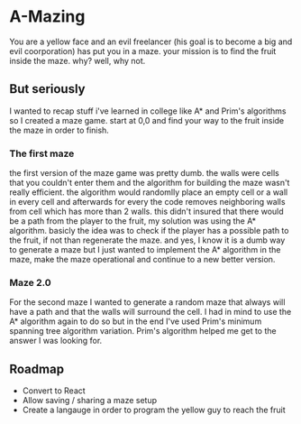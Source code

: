 # A-Mazing

You are a yellow face and an evil freelancer (his goal is to become a big and evil coorporation) has put you in a maze. your mission is to find the fruit inside the maze. why? well, why not.

## But seriously

I wanted to recap stuff i've learned in college like A* and Prim's algorithms so I created a maze game. start at 0,0 and find your way to the fruit inside the maze in order to finish. 

### The first maze

the first version of the maze game was pretty dumb. the walls were cells that you couldn't enter them and the algorithm for building the maze wasn't really efficient. the algorithm would randomlly place an empty cell or a wall in every cell and afterwards for every the code removes neighboring walls from cell which has more than 2 walls. this didn't insured that there would be a path from the player to the fruit, my solution was using the A* algorithm. basicly the idea was to check if the player has a possible path to the fruit, if not than regenerate the maze. and yes, I know it is a dumb way to generate a maze but I just wanted to implement the A* algorithm in the maze, make the maze operational and continue to a new better version.

### Maze 2.0

For the second maze I wanted to generate a random maze that always will have a path and that the walls will surround the cell. I had in mind to use the A* algorithm again to do so but in the end I've used Prim's minimum spanning tree algorithm variation. Prim's algorithm helped me get to the answer I was looking for.

## Roadmap

- Convert to React
- Allow saving / sharing a maze setup
- Create a langauge in order to program the yellow guy to reach the fruit
